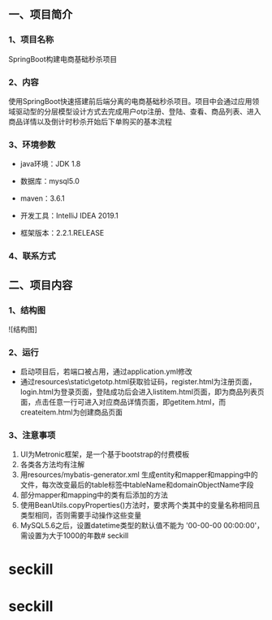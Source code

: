 ## 一、项目简介

### 1、项目名称

SpringBoot构建电商基础秒杀项目

### 2、内容

使用SpringBoot快速搭建前后端分离的电商基础秒杀项目。项目中会通过应用领域驱动型的分层模型设计方式去完成用户otp注册、登陆、查看、商品列表、进入商品详情以及倒计时秒杀开始后下单购买的基本流程

### 3、环境参数

- java环境：JDK 1.8

- 数据库：mysql5.0

- maven：3.6.1

- 开发工具：IntelliJ IDEA 2019.1

- 框架版本：2.2.1.RELEASE

### 4、联系方式


## 二、项目内容

### 1、结构图

![结构图]



### 2、运行

- 启动项目后，若端口被占用，通过application.yml修改
- 通过resources\static\getotp.html获取验证码，register.html为注册页面，login.html为登录页面，登陆成功后会进入listitem.html页面，即为商品列表页面，点击任意一行可进入对应商品详情页面，即getitem.html，而createitem.html为创建商品页面

### 3、注意事项

1. UI为Metronic框架，是一个基于bootstrap的付费模板
2. 各类各方法均有注解
3. 用resources/mybatis-generator.xml 生成entity和mapper和mapping中的文件，每次改变最后的table标签中tableName和domainObjectName字段
4. 部分mapper和mapping中的类有后添加的方法
5. 使用BeanUtils.copyProperties()方法时，要求两个类其中的变量名称相同且类型相同，否则需要手动操作这些变量
6. MySQL5.6之后，设置datetime类型的默认值不能为 '00-00-00 00:00:00'，需设置为大于1000的年数# seckill
# seckill
# seckill
